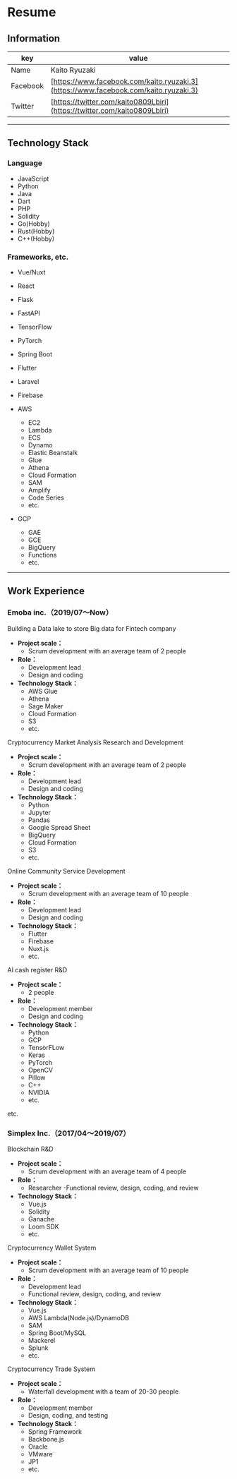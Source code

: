 # Resume

## Information

|key|value|
|---|---|
|Name|Kaito Ryuzaki|
|Facebook|[https://www.facebook.com/kaito.ryuzaki.3](https://www.facebook.com/kaito.ryuzaki.3)|
|Twitter|[https://twitter.com/kaito0809Lbiri](https://twitter.com/kaito0809Lbiri)|

---

## Technology Stack

### Language

- JavaScript
- Python
- Java
- Dart
- PHP 
- Solidity
- Go(Hobby)
- Rust(Hobby)
- C++(Hobby)

### Frameworks, etc.

- Vue/Nuxt
- React
- Flask
- FastAPI
- TensorFlow
- PyTorch
- Spring Boot
- Flutter
- Laravel
- Firebase
- AWS
   - EC2
   - Lambda
   - ECS
   - Dynamo
   - Elastic Beanstalk
   - Glue
   - Athena
   - Cloud Formation
   - SAM
   - Amplify
   - Code Series
   - etc. 

- GCP
   - GAE
   - GCE
   - BigQuery
   - Functions
   - etc. 


---

## Work Experience

### Emoba inc.（2019/07〜Now）

Building a Data lake to store Big data for Fintech company
- **Project scale：**
    - Scrum development with an average team of 2 people
- **Role：**
    - Development lead
    - Design and coding
- **Technology Stack：**
    - AWS Glue
    - Athena
    - Sage Maker
    - Cloud Formation
    - S3
    - etc. 

Cryptocurrency Market Analysis Research and Development
- **Project scale：**
    - Scrum development with an average team of 2 people
- **Role：**
    - Development lead
    - Design and coding
- **Technology Stack：**
    - Python
    - Jupyter
    - Pandas
    - Google Spread Sheet
    - BigQuery
    - Cloud Formation
    - S3
    - etc. 

Online Community Service Development
- **Project scale：**
    - Scrum development with an average team of 10 people
- **Role：**
    - Development lead
    - Design and coding
- **Technology Stack：**
    - Flutter
    - Firebase
    - Nuxt.js
    - etc. 

AI cash register R&D
- **Project scale：**
    - 2 people
- **Role：**
    - Development member
    - Design and coding
- **Technology Stack：**
    - Python
    - GCP
    - TensorFLow
    - Keras
    - PyTorch
    - OpenCV
    - Pillow
    - C++
    - NVIDIA
    - etc. 


etc.

### Simplex Inc.（2017/04〜2019/07）

Blockchain R&D
- **Project scale：**
    - Scrum development with an average team of 4 people
- **Role：**
    - Researcher
-Functional review, design, coding, and review
- **Technology Stack：**
    - Vue.js
    - Solidity
    - Ganache
    - Loom SDK
    - etc. 


Cryptocurrency Wallet System
- **Project scale：**
    - Scrum development with an average team of 10 people
- **Role：**
    - Development lead
    - Functional review, design, coding, and review
- **Technology Stack：**
    - Vue.js
    - AWS Lambda(Node.js)/DynamoDB
    - SAM
    - Spring Boot/MySQL 
    - Mackerel
    - Splunk
    - etc. 

Cryptocurrency Trade System
- **Project scale：**
    - Waterfall development with a team of 20-30 people
- **Role：**
    - Development member 
    - Design, coding, and testing
- **Technology Stack：**
    - Spring Framework
    - Backbone.js
    - Oracle
    - VMware
    - JP1
    - etc. 


